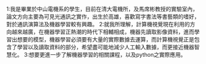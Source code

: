 1:我是畢業於中山電機系的學生，目前在清大電機所，及馬席彬教授的實驗室內，論文方向主要為可見光通訊之實作，出生於高雄，喜歡寫字書法等書藝類的嗜好，對於通訊演算法及機器學習較有興趣。
2:就我所理解，計算機視覺現在利用的方向越來越廣，在機器學習正熱潮的時代下相輔相成，機器先讀取影像資料，進而學習出想要的模型，機器學習必須要有大量的實際數據去運算，而計算機視覺正是包含了學習以及讀取資料的部分，希望盡可能地減少人工輸入數據，而更接近機器智慧化。
3:想要更進一步了解機器學習的相關課程，以及python之實際應用。 